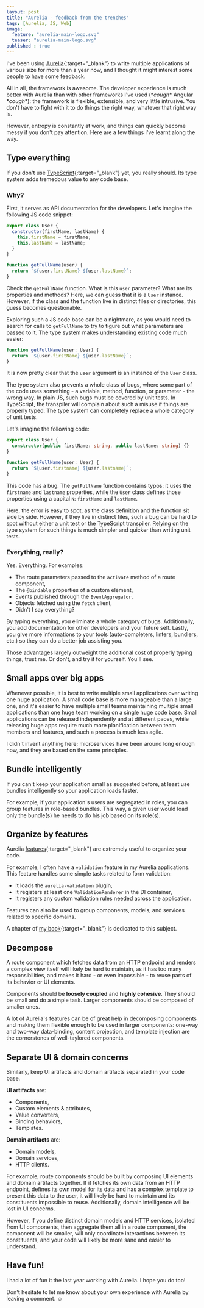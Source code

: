 ```yaml
---
layout: post
title: "Aurelia - feedback from the trenches"
tags: [Aurelia, JS, Web]
image:
  feature: "aurelia-main-logo.svg"
  teaser: "aurelia-main-logo.svg"
published : true
---
```


I've been using [Aurelia](http://aurelia.io/){:target="_blank"} to write multiple applications of 
various size for more than a year now, and I thought it might interest some people to have some feedback.

All in all, the framework is awesome. The developer experience is much better with Aurelia than with 
other frameworks I've used (\**cough*\* Angular \**cough*\*): the framework is flexible, extensible, 
and very little intrusive. You don't have to fight with it to do things the right way, whatever that
right way is.

However, entropy is constantly at work, and things can quickly become messy if you don't pay attention.
Here are a few things I've learnt along the way.

## Type everything

If you don't use [TypeScript](https://www.typescriptlang.org/){:target="_blank"} yet, you really should.
Its type system adds tremedous value to any code base.

### Why?

First, it serves as API documentation for the developers. Let's imagine the following JS code snippet:

```js
export class User {
  constructor(firstName, lastName) {
    this.firstName = firstName;
    this.lastName = lastName;
  }
}

function getFullName(user) {
  return `${user.firstName} ${user.lastName}`;
}
```

Check the `getFullName` function. What is this `user` parameter? What are its properties and methods?
Here, we can guess that it is a `User` instance. However, if the class and the function live in distinct 
files or directories, this guess becomes questionable.

Exploring such a JS code base can be a nightmare, as you would need to search for calls to `getFullName` 
to try to figure out what parameters are passed to it. The type system makes understanding existing code
much easier:

```ts
function getFullName(user: User) {
  return `${user.firstName} ${user.lastName}`;
}
```

It is now pretty clear that the `user` argument is an instance of the `User` class.

The type system also prevents a whole class of bugs, where some part of the code uses something -
a variable, method, function, or parameter - the wrong way. In plain JS, such bugs must be
covered by unit tests. In TypeScript, the transpiler will complain about such a misuse if things are properly
typed. The type system can completely replace a whole category of unit tests.

Let's imagine the following code:
```typescript
export class User {
  constructor(public firstName: string, public lastName: string) {}
}

function getFullName(user: User) {
  return `${user.firstname} ${user.lastname}`;
}
```

This code has a bug. The `getFullName` function contains typos: it uses the `firstname` and `lastname`
properties, while the `User` class defines those properties using a capital `N`: `firstName` and
`lastName`.

Here, the error is easy to spot, as the class definition and the function sit side by side. However,
if they live in distinct files, such a bug can be hard to spot without either a unit test or the 
TypeScript transpiler. Relying on the type system for such things is much simpler and quicker than 
writing unit tests.

### Everything, really?

Yes. Everything. For examples:

* The route parameters passed to the `activate` method of a route component,
* The `@bindable` properties of a custom element,
* Events published through the `EventAggregator`,
* Objects fetched using the `fetch` client,
* Didn't I say everything?

By typing everything, you eliminate a whole category of bugs. Additionally, you add documentation
for other developers and your future self. Lastly, you give more informations to your tools
(auto-completers, linters, bundlers, etc.) so they can do a better job assisting you.

Those advantages largely outweight the additional cost of properly typing things, trust me.
Or don't, and try it for yourself. You'll see.

## Small apps over big apps

Whenever possible, it is best to write multiple small applications over writing one huge application.
A small code base is more manageable than a large one, and it's easier to have multiple small teams 
maintaining multiple small applications than one huge team working on a single huge code base.
Small applications can be released independently and at different paces, while releasing huge apps
require much more planification between team members and features, and such a process is much less
agile.

I didn't invent anything here; microservices have been around long enough now, and they are based on the
same principles.

## Bundle intelligently

If you can't keep your application small as suggested before, at least use bundles intelligently so your 
application loads faster.

For example, if your application's users are segregated in roles, you can group features 
in role-based bundles. This way, a given user would load only the bundle(s) he needs to do his job
based on its role(s).

## Organize by features

Aurelia [features](http://aurelia.io/hub.html#/doc/article/aurelia/framework/latest/app-configuration-and-startup/6){:target="_blank"}
are extremely useful to organize your code.

For example, I often have a `validation` feature in my Aurelia applications. This feature handles
some simple tasks related to form validation:

* It loads the `aurelia-validation` plugin,
* It registers at least one `ValidationRenderer` in the DI container,
* It registers any custom validation rules needed across the application.

Features can also be used to group components, models, and services related to specific domains.

A chapter of [my book](https://www.packtpub.com/web-development/learning-aurelia){:target="_blank"} is 
dedicated to this subject.

## Decompose

A route component which fetches data from an HTTP endpoint and renders a complex view itself will
likely be hard to maintain, as it has too many responsibilities, and makes it hard - or even impossible -
to reuse parts of its behavior or UI elements.

Components should be **loosely coupled** and **highly cohesive**. They should be small and do a simple
task. Larger components should be composed of smaller ones.

A lot of Aurelia's features can be of great help in decomposing components and making them flexible
enough to be used in larger components: one-way and two-way data-binding, content
projection, and template injection are the cornerstones of well-taylored components.

## Separate UI & domain concerns

Similarly, keep UI artifacts and domain artifacts separated in your code base.

**UI artifacts** are:

* Components,
* Custom elements & attributes,
* Value converters,
* Binding behaviors,
* Templates.

**Domain artifacts** are:

* Domain models,
* Domain services,
* HTTP clients.

For example, route components should be built by composing UI elements and domain artifacts together.
If it fetches its own data from an HTTP endpoint, defines its own model for its data and has a complex
template to present this data to the user, it will likely be hard to maintain and its constituents
impossible to reuse. Additionally, domain intelligence will be lost in UI concerns.

However, if you define distinct domain models and HTTP services, isolated from UI components, then
aggregate them all in a route component, the component will be smaller, will only coordinate interactions
between its constituents, and your code will likely be more sane and easier to understand.

## Have fun!

I had a lot of fun it the last year working with Aurelia. I hope you do too!

Don't hesitate to let me know about your own experience with Aurelia by leaving a comment. ☺